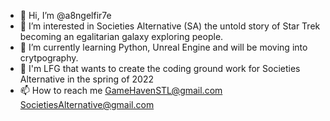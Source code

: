 - 👋 Hi, I’m @a8ngelfir7e
- 👀 I’m interested in Societies Alternative (SA) the untold story of Star Trek becoming an egalitarian galaxy exploring people. 
- 🌱 I’m currently learning Python, Unreal Engine and will be moving into crytpography. 
- 💞️ I'm LFG that wants to create the coding ground work for Societies Alternative in the spring of 2022
- 📫 How to reach me GameHavenSTL@gmail.com SocietiesAlternative@gmail.com

<!---
a8ngelfir7e/a8ngelfir7e is a ✨ special ✨ repository because its `README.md` (this file) appears on your GitHub profile.
You can click the Preview link to take a look at your changes.
--->
